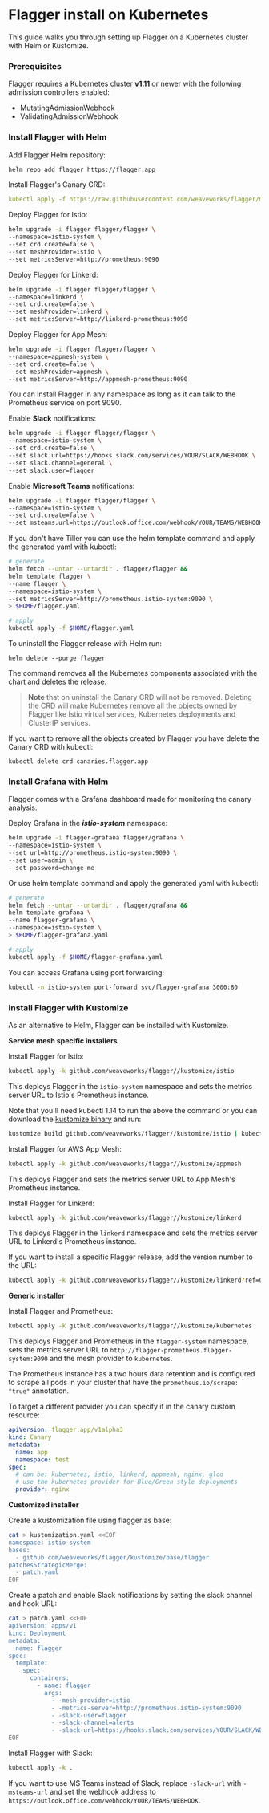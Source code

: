 # Flagger install on Kubernetes

This guide walks you through setting up Flagger on a Kubernetes cluster with Helm or Kustomize.

### Prerequisites

Flagger requires a Kubernetes cluster **v1.11** or newer with the following admission controllers enabled:

* MutatingAdmissionWebhook
* ValidatingAdmissionWebhook 

### Install Flagger with Helm

Add Flagger Helm repository:

```bash
helm repo add flagger https://flagger.app
```

Install Flagger's Canary CRD:

```yaml
kubectl apply -f https://raw.githubusercontent.com/weaveworks/flagger/master/artifacts/flagger/crd.yaml
```

Deploy Flagger for Istio:

```bash
helm upgrade -i flagger flagger/flagger \
--namespace=istio-system \
--set crd.create=false \
--set meshProvider=istio \
--set metricsServer=http://prometheus:9090
```

Deploy Flagger for Linkerd:

```bash
helm upgrade -i flagger flagger/flagger \
--namespace=linkerd \
--set crd.create=false \
--set meshProvider=linkerd \
--set metricsServer=http://linkerd-prometheus:9090
```

Deploy Flagger for App Mesh:

```bash
helm upgrade -i flagger flagger/flagger \
--namespace=appmesh-system \
--set crd.create=false \
--set meshProvider=appmesh \
--set metricsServer=http://appmesh-prometheus:9090
```

You can install Flagger in any namespace as long as it can talk to the Prometheus service on port 9090.

Enable **Slack** notifications:

```bash
helm upgrade -i flagger flagger/flagger \
--namespace=istio-system \
--set crd.create=false \
--set slack.url=https://hooks.slack.com/services/YOUR/SLACK/WEBHOOK \
--set slack.channel=general \
--set slack.user=flagger
```

Enable **Microsoft Teams** notifications:

```bash
helm upgrade -i flagger flagger/flagger \
--namespace=istio-system \
--set crd.create=false \
--set msteams.url=https://outlook.office.com/webhook/YOUR/TEAMS/WEBHOOK
```

If you don't have Tiller you can use the helm template command and apply the generated yaml with kubectl:

```bash
# generate
helm fetch --untar --untardir . flagger/flagger &&
helm template flagger \
--name flagger \
--namespace=istio-system \
--set metricsServer=http://prometheus.istio-system:9090 \
> $HOME/flagger.yaml

# apply
kubectl apply -f $HOME/flagger.yaml
```

To uninstall the Flagger release with Helm run:

```text
helm delete --purge flagger
```

The command removes all the Kubernetes components associated with the chart and deletes the release.

> **Note** that on uninstall the Canary CRD will not be removed. 
Deleting the CRD will make Kubernetes remove all the objects owned by Flagger like Istio virtual services, 
Kubernetes deployments and ClusterIP services.

If you want to remove all the objects created by Flagger you have delete the Canary CRD with kubectl:

```text
kubectl delete crd canaries.flagger.app
```

### Install Grafana with Helm

Flagger comes with a Grafana dashboard made for monitoring the canary analysis.

Deploy Grafana in the _**istio-system**_ namespace:

```bash
helm upgrade -i flagger-grafana flagger/grafana \
--namespace=istio-system \
--set url=http://prometheus.istio-system:9090 \
--set user=admin \
--set password=change-me
```

Or use helm template command and apply the generated yaml with kubectl:

```bash
# generate
helm fetch --untar --untardir . flagger/grafana &&
helm template grafana \
--name flagger-grafana \
--namespace=istio-system \
> $HOME/flagger-grafana.yaml

# apply
kubectl apply -f $HOME/flagger-grafana.yaml
```

You can access Grafana using port forwarding:

```bash
kubectl -n istio-system port-forward svc/flagger-grafana 3000:80
```

### Install Flagger with Kustomize

As an alternative to Helm, Flagger can be installed with Kustomize.

**Service mesh specific installers**

Install Flagger for Istio:

```bash
kubectl apply -k github.com/weaveworks/flagger//kustomize/istio
```

This deploys Flagger in the `istio-system` namespace and sets the metrics server URL to Istio's Prometheus instance.

Note that you'll need kubectl 1.14 to run the above the command or you can download the
[kustomize binary](https://github.com/kubernetes-sigs/kustomize/releases) and run:

```bash
kustomize build github.com/weaveworks/flagger//kustomize/istio | kubectl apply -f -
```

Install Flagger for AWS App Mesh:

```bash
kubectl apply -k github.com/weaveworks/flagger//kustomize/appmesh
```

This deploys Flagger and sets the metrics server URL to App Mesh's Prometheus instance.

Install Flagger for Linkerd:

```bash
kubectl apply -k github.com/weaveworks/flagger//kustomize/linkerd
```

This deploys Flagger in the `linkerd` namespace and sets the metrics server URL to Linkerd's Prometheus instance.

If you want to install a specific Flagger release, add the version number to the URL:

```bash
kubectl apply -k github.com/weaveworks/flagger//kustomize/linkerd?ref=0.18.0
```

**Generic installer**

Install Flagger and Prometheus:

```bash
kubectl apply -k github.com/weaveworks/flagger//kustomize/kubernetes
```

This deploys Flagger and Prometheus in the `flagger-system` namespace,
sets the metrics server URL to `http://flagger-prometheus.flagger-system:9090` and the mesh provider to `kubernetes`.

The Prometheus instance has a two hours data retention and is configured to scrape all pods in your cluster that
have the `prometheus.io/scrape: "true"` annotation.

To target a different provider you can specify it in the canary custom resource:

```yaml
apiVersion: flagger.app/v1alpha3
kind: Canary
metadata:
  name: app
  namespace: test
spec:
  # can be: kubernetes, istio, linkerd, appmesh, nginx, gloo
  # use the kubernetes provider for Blue/Green style deployments
  provider: nginx
```

**Customized installer**

Create a kustomization file using flagger as base:

```bash
cat > kustomization.yaml <<EOF
namespace: istio-system
bases:
  - github.com/weaveworks/flagger/kustomize/base/flagger
patchesStrategicMerge:
  - patch.yaml
EOF
```

Create a patch and enable Slack notifications by setting the slack channel and hook URL:

```bash
cat > patch.yaml <<EOF
apiVersion: apps/v1
kind: Deployment
metadata:
  name: flagger
spec:
  template:
    spec:
      containers:
        - name: flagger
          args:
            - -mesh-provider=istio
            - -metrics-server=http://prometheus.istio-system:9090
            - -slack-user=flagger
            - -slack-channel=alerts
            - -slack-url=https://hooks.slack.com/services/YOUR/SLACK/WEBHOOK
EOF
```

Install Flagger with Slack:

```bash
kubectl apply -k .
```

If you want to use MS Teams instead of Slack, replace `-slack-url` with `-msteams-url` and set the webhook address to `https://outlook.office.com/webhook/YOUR/TEAMS/WEBHOOK`.
